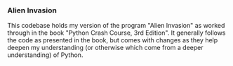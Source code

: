 ### Alien Invasion

This codebase holds my version of the program "Alien Invasion" as worked through in the book "Python Crash Course, 3rd Edition". It generally follows the code as presented in the book, but comes with changes as they help deepen my understanding (or otherwise which come from a deeper understanding) of Python.